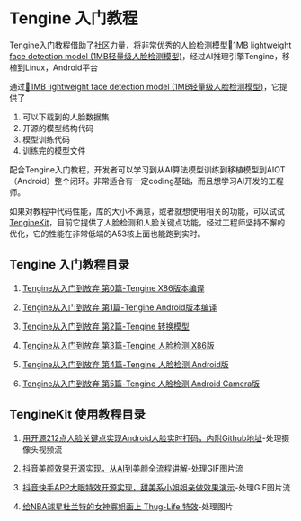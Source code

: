 # Tengine 入门教程

Tengine入门教程借助了社区力量，将非常优秀的人脸检测模型[💎1MB lightweight face detection model (1MB轻量级人脸检测模型)](https://github.com/Linzaer/Ultra-Light-Fast-Generic-Face-Detector-1MB)，经过AI推理引擎Tengine，移植到Linux，Android平台

通过[💎1MB lightweight face detection model (1MB轻量级人脸检测模型)](https://github.com/Linzaer/Ultra-Light-Fast-Generic-Face-Detector-1MB)，它提供了

1. 可以下载到的人脸数据集
2. 开源的模型结构代码
3. 模型训练代码
4. 训练完的模型文件

配合Tengine入门教程，开发者可以学习到从AI算法模型训练到移植模型到AIOT（Android）整个闭环。非常适合有一定coding基础，而且想学习AI开发的工程师。

如果对教程中代码性能，库的大小不满意，或者就想使用相关的功能，可以试试[TengineKit](https://github.com/OAID/TengineKit)，目前它提供了人脸检测和人脸关键点功能，经过工程师坚持不懈的优化，它的性能在非常低端的A53核上面也能跑到实时。

## Tengine 入门教程目录

1. [Tengine从入门到放弃 第0篇-Tengine X86版本编译](https://zhuanlan.zhihu.com/p/181579203)

2. [Tengine从入门到放弃 第1篇-Tengine Android版本编译](https://zhuanlan.zhihu.com/p/182743221)

3. [Tengine从入门到放弃 第2篇-Tengine 转换模型](https://zhuanlan.zhihu.com/p/187387769)

4. [Tengine从入门到放弃 第3篇-Tengine 人脸检测 X86版](https://zhuanlan.zhihu.com/p/196450160)

5. [Tengine从入门到放弃 第4篇-Tengine 人脸检测 Android版](https://zhuanlan.zhihu.com/p/201063590)

6. [Tengine从入门到放弃 第5篇-Tengine 人脸检测 Android Camera版](https://zhuanlan.zhihu.com/p/203113925)

## TengineKit 使用教程目录

1. [用开源212点人脸关键点实现Android人脸实时打码，内附Github地址](https://zhuanlan.zhihu.com/p/161038093)-处理摄像头视频流

2. [抖音美颜效果开源实现，从AI到美颜全流程讲解](https://zhuanlan.zhihu.com/p/163604590)-处理GIF图片流

3. [抖音快手APP大眼特效开源实现，甜美系小姐姐亲做效果演示](https://zhuanlan.zhihu.com/p/164803269)-处理GIF图片流

4. [给NBA球星杜兰特的女神寡姐画上 Thug-Life 特效](https://zhuanlan.zhihu.com/p/180230565)-处理图片